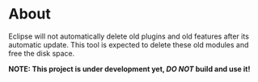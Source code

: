 # About
Eclipse will not automatically delete old plugins and old features after its automatic update. This tool is expected to delete these old modules and free the disk space.

**NOTE: This project is under development yet, *DO NOT* build and use it!**